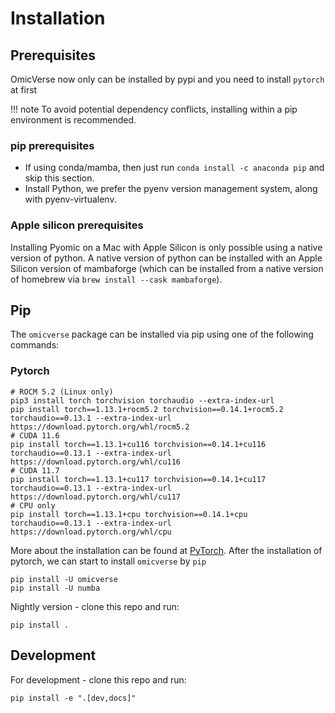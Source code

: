 # Installation

## Prerequisites

OmicVerse now only can be installed by pypi and you need to install `pytorch` at first

!!! note 
    To avoid potential dependency conflicts, installing within a pip environment is recommended.

### pip prerequisites
- If using conda/mamba, then just run `conda install -c anaconda pip` and skip this section.
- Install Python, we prefer the pyenv version management system, along with pyenv-virtualenv.

### Apple silicon prerequisites
Installing Pyomic on a Mac with Apple Silicon is only possible using a native version of python. A native version of python can be installed with an Apple Silicon version of mambaforge (which can be installed from a native version of homebrew via `brew install --cask mambaforge`). 

## Pip

The `omicverse` package can be installed via pip using one of the following commands:

### Pytorch

```shell
# ROCM 5.2 (Linux only)
pip3 install torch torchvision torchaudio --extra-index-url
pip install torch==1.13.1+rocm5.2 torchvision==0.14.1+rocm5.2 torchaudio==0.13.1 --extra-index-url https://download.pytorch.org/whl/rocm5.2
# CUDA 11.6
pip install torch==1.13.1+cu116 torchvision==0.14.1+cu116 torchaudio==0.13.1 --extra-index-url https://download.pytorch.org/whl/cu116
# CUDA 11.7
pip install torch==1.13.1+cu117 torchvision==0.14.1+cu117 torchaudio==0.13.1 --extra-index-url https://download.pytorch.org/whl/cu117
# CPU only
pip install torch==1.13.1+cpu torchvision==0.14.1+cpu torchaudio==0.13.1 --extra-index-url https://download.pytorch.org/whl/cpu
```

More about the installation can be found at [PyTorch](https://pytorch.org/get-started/locally/). After the installation of pytorch, we can start to install `omicverse` by `pip`


```shell
pip install -U omicverse
pip install -U numba
```

Nightly version - clone this repo and run:

```shell
pip install .
```

## Development

For development - clone this repo and run:

```shell
pip install -e ".[dev,docs]"
```

